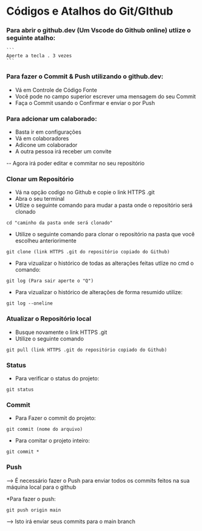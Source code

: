 # Códigos e Atalhos do Git/GIthub

### Para abrir o github.dev (Um Vscode do Github online) utlize o seguinte atalho:

    ```
    Aperte a tecla . 3 vezes
    ```
### Para fazer o Commit & Push utilizando o github.dev: 
 
* Vá em Controle de Código Fonte 
* Você pode no campo superior escrever uma mensagem do seu Commit
* Faça o Commit usando o Confirmar e enviar o por Push 

### Para adcionar um calaborado:

* Basta ir em configurações
* Vá em colaboradores
* Adicone um colaborador
* A outra pessoa irá receber um convite

-- Agora irá poder editar e commitar no seu repositório

### Clonar um Repositório

* Vá na opção codigo no Github e copie o link HTTPS .git
* Abra o seu terminal
* Utlize o seguinte comando para mudar a pasta onde o repositório será clonado
 ```
 cd "caminho da pasta onde será clonado"
 ```
 * Utilize o seguinte comando para clonar o repositório na pasta que você escolheu anteriorimente
 ```
 git clone (link HTTPS .git do repositório copiado do Github)
 ```
* Para vizualizar o histórico de todas as alterações feitas utlize no cmd o comando:
```
git log (Para sair aperte o "Q")
```
* Para vizualizar o histórico de alterações de forma resumido utilize:

```
git log --oneline
```

### Atualizar o Repositório local

* Busque novamente o link HTTPS .git
* Utilize o seguinte comando

```
git pull (link HTTPS .git do repositório copiado do Github)
```

### Status

* Para verificar o status do projeto:
```
git status
```
### Commit
* Para Fazer o commit do projeto:
```
git commit (nome do arquivo)
```
* Para comitar o projeto inteiro:
```
git commit *
```

### Push

--> É necessário fazer o Push para enviar todos os commits feitos na sua máquina local para o github

*Para fazer o push:
```
git push origin main
```
--> Isto irá enviar seus commits para o main branch